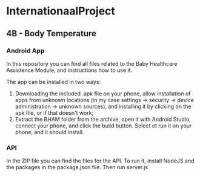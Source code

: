 # InternationaalProject

## 4B - Body Temperature

### Android App

In this repository you can find all files related to the Baby Healthcare Assistence Module, and instructions how to use it.

The app can be installed in two ways:
1. Downloading the included .apk file on your phone, allow installation of apps from unknown locations (in my case settings -> security -> device administration -> unknown sources), and installing it by clicking on the apk file, or if that doesn't work;
2. Extract the BHAM folder from the archive, open it with Android Studio, connect your phone, and click the build button. Select ot run it on your phone, and it should install.

### API

In the ZIP file you can find the files for the API. To run it, install NodeJS and the packages in the package.json file. 
Then run server.js
